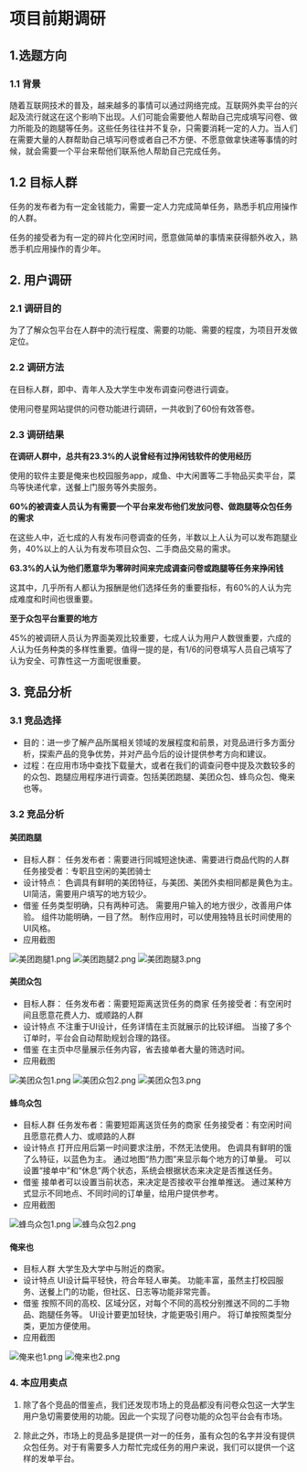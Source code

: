 # 项目前期调研

## 1.选题方向

### 1.1 背景

随着互联网技术的普及，越来越多的事情可以通过网络完成。互联网外卖平台的兴起及流行就这在这个影响下出现。人们可能会需要他人帮助自己完成填写问卷、做力所能及的跑腿等任务。这些任务往往并不复杂，只需要消耗一定的人力。当人们在需要大量的人群帮助自己填写问卷或者自己不方便、不愿意做拿快递等事情的时候，就会需要一个平台来帮他们联系他人帮助自己完成任务。

## 1.2 目标人群

任务的发布者为有一定金钱能力，需要一定人力完成简单任务，熟悉手机应用操作的人群。

任务的接受者为有一定的碎片化空闲时间，愿意做简单的事情来获得额外收入，熟悉手机应用操作的青少年。

## 2. 用户调研

### 2.1 调研目的

为了了解众包平台在人群中的流行程度、需要的功能、需要的程度，为项目开发做定位。

### 2.2 调研方法

在目标人群，即中、青年人及大学生中发布调查问卷进行调查。

使用问卷星网站提供的问卷功能进行调研，一共收到了60份有效答卷。

### 2.3 调研结果

**在调研人群中，总共有23.3%的人说曾经有过挣闲钱软件的使用经历**

使用的软件主要是俺来也校园服务app，咸鱼、中大闲置等二手物品买卖平台，菜鸟等快递代拿，送餐上门服务等外卖服务。

**60%的被调查人员认为有需要一个平台来发布他们发放问卷、做跑腿等众包任务的需求**

在这些人中，近七成的人有发布问卷调查的任务，半数以上人认为可以发布跑腿业务，40%以上的人认为有发布项目众包、二手商品交易的需求。

**63.3%的人认为他们愿意华为零碎时间来完成调查问卷或跑腿等任务来挣闲钱**

这其中，几乎所有人都认为报酬是他们选择任务的重要指标，有60%的人认为完成难度和时间也很重要。

**至于众包平台重要的地方**

45%的被调研人员认为界面美观比较重要，七成人认为用户人数很重要，六成的人认为任务种类的多样性重要。值得一提的是，有1/6的问卷填写人员自己填写了认为安全、可靠性这一方面呢很重要。

## 3. 竞品分析

### 3.1 竞品选择

- 目的：进一步了解产品所属相关领域的发展程度和前景，对竞品进行多方面分析，探索产品的竞争优势，并对产品今后的设计提供参考方向和建议。
- 过程：在应用市场中查找下载量大，或者在我们的调查问卷中提及次数较多的的众包、跑腿应用程序进行调查。包括美团跑腿、美团众包、蜂鸟众包、俺来也等。

### 3.2 竞品分析

#### 美团跑腿
- 目标人群：
任务发布者：需要进行同城短途快递、需要进行商品代购的人群
任务接受者：专职且空闲的美团骑士
-  设计特点：
色调具有鲜明的美团特征，与美团、美团外卖相同都是黄色为主。
UI简洁，需要用户填写的地方较少。
- 借鉴
任务类型明确，只有两种可选。
需要用户输入的地方很少，改善用户体验。
组件功能明确，一目了然。
制作应用时，可以使用独特且长时间使用的UI风格。
- 应用截图

![美团跑腿1.png](https://i.loli.net/2019/06/26/5d131ddcd60fe19262.png)
![美团跑腿2.png](https://i.loli.net/2019/06/26/5d131ddd0862077962.png)
![美团跑腿3.png](https://i.loli.net/2019/06/26/5d131ddcc3f0d97941.png)

#### 美团众包
- 目标人群：
任务发布者：需要短距离送货任务的商家
任务接受者：有空闲时间且愿意花费人力、或顺路的人群
- 设计特点
不注重于UI设计，任务详情在主页就展示的比较详细。
当接了多个订单时，平台会自动帮助规划合理的路径。
- 借鉴
在主页中尽量展示任务内容，省去接单者大量的筛选时间。
- 应用截图

![美团众包1.png](https://i.loli.net/2019/06/26/5d131ddce750a67993.png)
![美团众包2.png](https://i.loli.net/2019/06/26/5d131ddcec24b56934.png)
![美团众包3.png](https://i.loli.net/2019/06/26/5d131ddd1ebda86857.png)


#### 蜂鸟众包
- 目标人群
任务发布者：需要短距离送货任务的商家
任务接受者：有空闲时间且愿意花费人力、或顺路的人群
- 设计特点
打开应用后第一时间要求注册，不然无法使用。
色调具有鲜明的饿了么特征，以蓝色为主。
通过地图“热力图”来显示每个地方的订单量。
可以设置“接单中”和“休息”两个状态，系统会根据状态来决定是否推送任务。
- 借鉴
接单者可以设置当前状态，来决定是否接收平台推单推送。
通过某种方式显示不同地点、不同时间的订单量，给用户提供参考。
- 应用截图

![蜂鸟众包1.png](https://i.loli.net/2019/06/26/5d131ddd1777d61797.png)
![蜂鸟众包2.png](https://i.loli.net/2019/06/26/5d131ddce084829690.png)

#### 俺来也
- 目标人群
大学生及大学中与附近的商家。
- 设计特点
UI设计扁平轻快，符合年轻人审美。
功能丰富，虽然主打校园服务、送餐上门的功能，但社区、日志等功能非常完善。
- 借鉴
按照不同的高校、区域分区，对每个不同的高校分别推送不同的二手物品、跑腿任务等。
UI设计要更加轻快，才能更吸引用户。
将订单按照类型分类，更加方便使用。
- 应用截图

![俺来也1.png](https://i.loli.net/2019/06/26/5d131ddc82da574164.png)
![俺来也2.png](https://i.loli.net/2019/06/26/5d131ddd0008857039.png)

### 4. 本应用卖点

1. 除了各个竞品的借鉴点，我们还发现市场上的竞品都没有问卷众包这一大学生用户急切需要使用的功能。因此一个实现了问卷功能的众包平台会有市场。

2. 除此之外，市场上的竞品多是提供一对一的任务，虽有众包的名字并没有提供众包任务。对于有需要多人力帮忙完成任务的用户来说，我们可以提供一个这样的发单平台。
